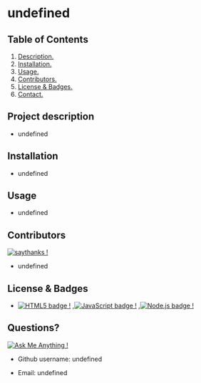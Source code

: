 # undefined

## Table of Contents
1. [ Description. ](#description)
2. [ Installation. ](#install)
3. [ Usage. ](#usage)
4. [ Contributors. ](#contribute)
5. [ License & Badges. ](#streetcred)
6. [ Contact. ](#contact)


<a name="description"></a>
## Project description

* undefined

<a name="install"></a>
## Installation

* undefined

<a name="usage"></a>
## Usage

* undefined

<a name="contribute"></a>
## Contributors
[![saythanks !](https://img.shields.io/badge/say-thanks-ff69b4.svg)](https://saythanks.io/to/kennethreitz)
* undefined

<a name="streetcred"></a>
## License & Badges

* [![HTML5 badge !](https://img.shields.io/badge/Made%20with-HTML5-red)](https://shields.io/)
,[![JavaScript badge !](https://img.shields.io/badge/Powered%20by-JavaScript-green)](https://shields.io/)
,[![Node.js badge !](https://img.shields.io/badge/Commanded%20with-Nodejs-blueviolet)](https://shields.io/)


<a name="contact"></a>
## Questions?
[![Ask Me Anything !](https://img.shields.io/badge/Ask%20me-anything-1abc9c.svg)](https://GitHub.com/Naereen/ama)
* Github username: undefined

* Email: undefined